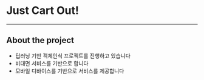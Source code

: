 # Just Cart Out!
---
## __About the project__
- 딥러닝 기반 객체인식 프로젝트를 진행하고 있습니다
- 비대면 서비스를 기반으로 합니다
- 모바일 디바이스를 기반으로 서비스를 제공합니다